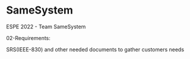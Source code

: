 # SameSystem
ESPE 2022 - Team SameSystem

02-Requirements:

SRS(IEEE-830) and other needed documents to gather customers needs